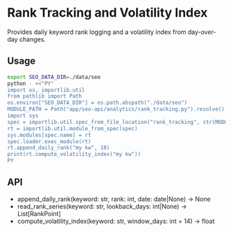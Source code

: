 # Rank Tracking and Volatility Index

Provides daily keyword rank logging and a volatility index from day-over-day changes.

## Usage

```bash
export SEO_DATA_DIR=./data/seo
python - <<"PY"
import os, importlib.util
from pathlib import Path
os.environ["SEO_DATA_DIR"] = os.path.abspath("./data/seo")
MODULE_PATH = Path("app/seo-api/analytics/rank_tracking.py").resolve()
import sys
spec = importlib.util.spec_from_file_location("rank_tracking", str(MODULE_PATH))
rt = importlib.util.module_from_spec(spec)
sys.modules[spec.name] = rt
spec.loader.exec_module(rt)
rt.append_daily_rank("my kw", 18)
print(rt.compute_volatility_index("my kw"))
PY
```

## API
- append_daily_rank(keyword: str, rank: int, date: date|None) -> None
- read_rank_series(keyword: str, lookback_days: int|None) -> List[RankPoint]
- compute_volatility_index(keyword: str, window_days: int = 14) -> float
